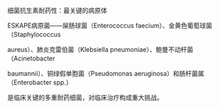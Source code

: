 

细菌抗生素耐药性：最关键的病原体

ESKAPE病原菌——屎肠球菌（Enterococcus faecium）、金黄色葡萄球菌（Staphylococcus

aureus）、肺炎克雷伯菌（Klebsiella pneumoniae）、鲍曼不动杆菌（Acinetobacter

baumannii）、铜绿假单胞菌（Pseudomonas aeruginosa）和肠杆菌属（Enterobacter spp.）

是临床关键的多重耐药细菌，对临床治疗构成重大挑战。

